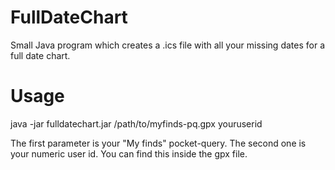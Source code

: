 FullDateChart
=============

Small Java program which creates a .ics file with all your missing dates for a full date chart.

Usage
=====

java -jar fulldatechart.jar /path/to/myfinds-pq.gpx youruserid

The first parameter is your "My finds" pocket-query. The second one is your numeric user id. You can find this inside the gpx file.

